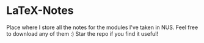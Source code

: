 # LaTeX-Notes
Place where I store all the notes for the modules I've taken in NUS. Feel free to download any of them :) Star the repo if you find it useful!

